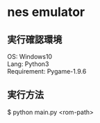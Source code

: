 # nes emulator

## 実行確認環境
OS: Windows10  
Lang: Python3  
Requirement: Pygame-1.9.6  

## 実行方法
$ python main.py \<rom-path\>
